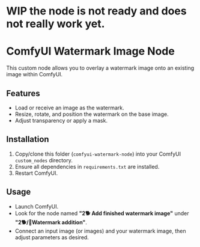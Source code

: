 # WIP the node is not ready and does not really work yet.

# ComfyUI Watermark Image Node

This custom node allows you to overlay a watermark image onto an existing image within ComfyUI.

## Features

- Load or receive an image as the watermark.
- Resize, rotate, and position the watermark on the base image.
- Adjust transparency or apply a mask.

## Installation

1. Copy/clone this folder (`comfyui-watermark-node`) into your ComfyUI `custom_nodes` directory.
2. Ensure all dependencies in `requirements.txt` are installed.
3. Restart ComfyUI.

## Usage

- Launch ComfyUI.
- Look for the node named **"2🐕 Add finished watermark image"** under **"2🐕/🔖Watermark addition"**.
- Connect an input image (or images) and your watermark image, then adjust parameters as desired.


